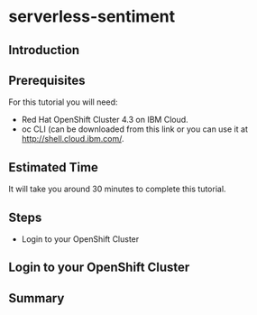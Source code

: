 # serverless-sentiment
## Introduction


## Prerequisites
For this tutorial you will need:
- Red Hat OpenShift Cluster 4.3 on IBM Cloud.
- oc CLI (can be downloaded from this link or you can use it at http://shell.cloud.ibm.com/.
## Estimated Time
It will take you around 30 minutes to complete this tutorial.
## Steps
- Login to your OpenShift Cluster
## Login to your OpenShift Cluster
## Summary
